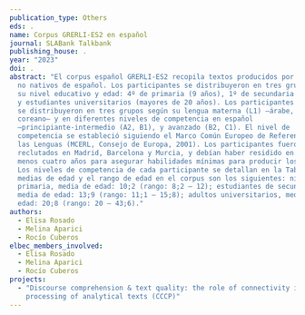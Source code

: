 ```yaml
---
publication_type: Others
eds: .
name: Corpus GRERLI-ES2 en español
journal: SLABank Talkbank
publishing_house: .
year: "2023"
doi: .
abstract: "El corpus español GRERLI-ES2 recopila textos producidos por hablantes
  no nativos de español. Los participantes se distribuyeron en tres grupos según
  su nivel educativo y edad: 4º de primaria (9 años), 1º de secundaria (12 años)
  y estudiantes universitarios (mayores de 20 años). Los participantes también
  se distribuyeron en tres grupos según su lengua materna (L1) –árabe, chino y
  coreano– y en diferentes niveles de competencia en español
  –principiante-intermedio (A2, B1), y avanzado (B2, C1). El nivel de
  competencia se estableció siguiendo el Marco Común Europeo de Referencia para
  las Lenguas (MCERL, Consejo de Europa, 2001). Los participantes fueron
  reclutados en Madrid, Barcelona y Murcia, y debían haber residido en España al
  menos cuatro años para asegurar habilidades mínimas para producir los textos.
  Los niveles de competencia de cada participante se detallan en la Tabla 1. Las
  medias de edad y el rango de edad en el corpus son los siguientes: niños de
  primaria, media de edad: 10;2 (rango: 8;2 – 12); estudiantes de secundaria,
  media de edad: 13;9 (rango: 11;1 – 15;8); adultos universitarios, media de
  edad: 20;8 (rango: 20 – 43;6)."
authors:
  - Elisa Rosado
  - Melina Aparici
  - Rocío Cuberos
elbec_members_involved:
  - Elisa Rosado
  - Melina Aparici
  - Rocío Cuberos
projects:
  - "Discourse comprehension & text quality: the role of connectivity in the
    processing of analytical texts (CCCP)"
---
```

